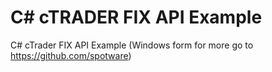 # C# cTRADER FIX API Example

C# cTrader FIX API Example (Windows form for more go to https://github.com/spotware)
